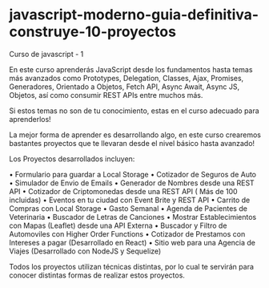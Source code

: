 # javascript-moderno-guia-definitiva-construye-10-proyectos
Curso de javascript - 1


En este curso aprenderás JavaScript desde los fundamentos hasta temas más avanzados como Prototypes, Delegation, Classes, Ajax, Promises, Generadores, Orientado a Objetos, Fetch API, Async Await, Async JS, Objetos, así como consumir REST APIs entre muchos más.

Si estos temas no son de tu conocimiento, estas en el curso adecuado para aprenderlos!

La mejor forma de aprender es desarrollando algo, en este curso crearemos bastantes proyectos que te llevaran desde el nivel básico hasta avanzado!

Los Proyectos desarrollados incluyen:

  • Formulario para guardar a Local Storage
  • Cotizador de Seguros de Auto
  • Simulador de Envio de Emails
  • Generador de Nombres desde una REST API
  • Cotizador de Criptomonedas desde una REST API ( Más de 100 incluidas)
  • Eventos en tu ciudad con Event Brite y REST API
  • Carrito de Compras con Local Storage
  • Gasto Semanal 
  • Agenda de Pacientes de Veterinaria
  • Buscador de Letras de Canciones
  • Mostrar Establecimientos con Mapas (Leaflet) desde una API Externa
  • Buscador y Filtro de Automoviles con Higher Order Functions
  • Cotizador de Prestamos con Intereses a pagar (Desarrollado en React)
  • Sitio web para una Agencia de Viajes (Desarrollado con NodeJS y Sequelize)

Todos los proyectos utilizan técnicas distintas, por lo cual te servirán para conocer distintas formas de realizar estos proyectos.

